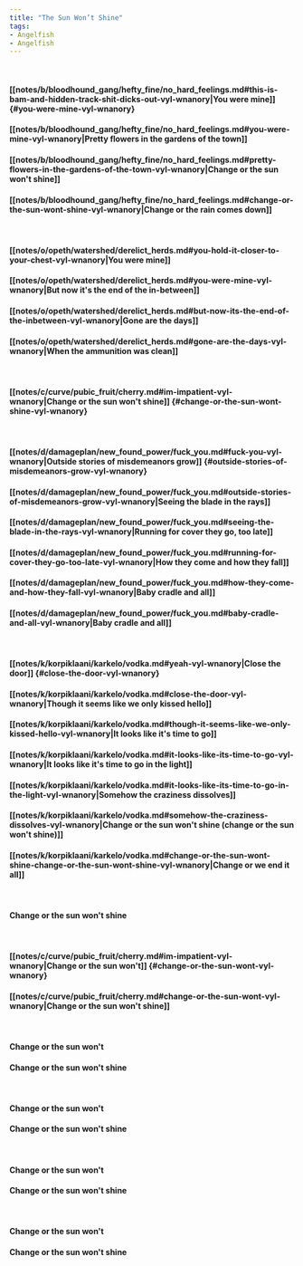 ```yaml
---
title: "The Sun Won’t Shine"
tags:
- Angelfish
- Angelfish
---
```

&nbsp;
#### [[notes/b/bloodhound_gang/hefty_fine/no_hard_feelings.md#this-is-bam-and-hidden-track-shit-dicks-out-vyl-wnanory|You were mine]] {#you-were-mine-vyl-wnanory}
#### [[notes/b/bloodhound_gang/hefty_fine/no_hard_feelings.md#you-were-mine-vyl-wnanory|Pretty flowers in the gardens of the town]]
#### [[notes/b/bloodhound_gang/hefty_fine/no_hard_feelings.md#pretty-flowers-in-the-gardens-of-the-town-vyl-wnanory|Change or the sun won't shine]]
#### [[notes/b/bloodhound_gang/hefty_fine/no_hard_feelings.md#change-or-the-sun-wont-shine-vyl-wnanory|Change or the rain comes down]]
&nbsp;
#### [[notes/o/opeth/watershed/derelict_herds.md#you-hold-it-closer-to-your-chest-vyl-wnanory|You were mine]]
#### [[notes/o/opeth/watershed/derelict_herds.md#you-were-mine-vyl-wnanory|But now it's the end of the in-between]]
#### [[notes/o/opeth/watershed/derelict_herds.md#but-now-its-the-end-of-the-inbetween-vyl-wnanory|Gone are the days]]
#### [[notes/o/opeth/watershed/derelict_herds.md#gone-are-the-days-vyl-wnanory|When the ammunition was clean]]
&nbsp;
#### [[notes/c/curve/pubic_fruit/cherry.md#im-impatient-vyl-wnanory|Change or the sun won't shine]] {#change-or-the-sun-wont-shine-vyl-wnanory}
&nbsp;
#### [[notes/d/damageplan/new_found_power/fuck_you.md#fuck-you-vyl-wnanory|Outside stories of misdemeanors grow]] {#outside-stories-of-misdemeanors-grow-vyl-wnanory}
#### [[notes/d/damageplan/new_found_power/fuck_you.md#outside-stories-of-misdemeanors-grow-vyl-wnanory|Seeing the blade in the rays]]
#### [[notes/d/damageplan/new_found_power/fuck_you.md#seeing-the-blade-in-the-rays-vyl-wnanory|Running for cover they go, too late]]
#### [[notes/d/damageplan/new_found_power/fuck_you.md#running-for-cover-they-go-too-late-vyl-wnanory|How they come and how they fall]]
#### [[notes/d/damageplan/new_found_power/fuck_you.md#how-they-come-and-how-they-fall-vyl-wnanory|Baby cradle and all]]
#### [[notes/d/damageplan/new_found_power/fuck_you.md#baby-cradle-and-all-vyl-wnanory|Baby cradle and all]]
&nbsp;
#### [[notes/k/korpiklaani/karkelo/vodka.md#yeah-vyl-wnanory|Close the door]] {#close-the-door-vyl-wnanory}
#### [[notes/k/korpiklaani/karkelo/vodka.md#close-the-door-vyl-wnanory|Though it seems like we only kissed hello]]
#### [[notes/k/korpiklaani/karkelo/vodka.md#though-it-seems-like-we-only-kissed-hello-vyl-wnanory|It looks like it's time to go]]
#### [[notes/k/korpiklaani/karkelo/vodka.md#it-looks-like-its-time-to-go-vyl-wnanory|It looks like it's time to go in the light]]
#### [[notes/k/korpiklaani/karkelo/vodka.md#it-looks-like-its-time-to-go-in-the-light-vyl-wnanory|Somehow the craziness dissolves]]
#### [[notes/k/korpiklaani/karkelo/vodka.md#somehow-the-craziness-dissolves-vyl-wnanory|Change or the sun won't shine (change or the sun won't shine)]]
#### [[notes/k/korpiklaani/karkelo/vodka.md#change-or-the-sun-wont-shine-change-or-the-sun-wont-shine-vyl-wnanory|Change or we end it all]]
&nbsp;
#### Change or the sun won't shine
&nbsp;
#### [[notes/c/curve/pubic_fruit/cherry.md#im-impatient-vyl-wnanory|Change or the sun won't]] {#change-or-the-sun-wont-vyl-wnanory}
#### [[notes/c/curve/pubic_fruit/cherry.md#change-or-the-sun-wont-vyl-wnanory|Change or the sun won't shine]]
&nbsp;
#### Change or the sun won't 
#### Change or the sun won't shine
&nbsp;
#### Change or the sun won't 
#### Change or the sun won't shine
&nbsp;
#### Change or the sun won't 
#### Change or the sun won't shine
&nbsp;
#### Change or the sun won't 
#### Change or the sun won't shine
